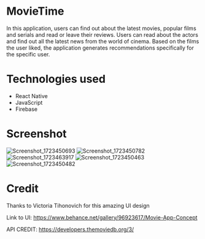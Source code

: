 # MovieTime
In this application, users can find out about the latest movies, popular films and serials and read or leave their reviews. Users can read about the actors and find out all the latest news from the world of cinema. Based on the films the user liked, the application generates recommendations specifically for the specific user.
# Technologies used
- React Native
- JavaScript
- Firebase
# Screenshot
![Screenshot_1723450693](https://github.com/user-attachments/assets/1ef9a6b3-bc14-4ec8-9edc-f7518646e4d6)
![Screenshot_1723450782](https://github.com/user-attachments/assets/6ec93dc5-2db6-4b99-933f-8a053ca67a14)
![Screenshot_1723463917](https://github.com/user-attachments/assets/62b970f9-d2dd-4c43-815b-f72aa15a1a6b)
![Screenshot_1723450463](https://github.com/user-attachments/assets/cce78e6f-033c-4c5a-8bab-007a52f5aaf0)
![Screenshot_1723450482](https://github.com/user-attachments/assets/2536dce0-88f8-44fd-be16-67b37e1b2337)
# Credit
Thanks to Victoria Tihonovich for this amazing UI design

Link to UI: https://www.behance.net/gallery/96923617/Movie-App-Concept

API CREDIT: https://developers.themoviedb.org/3/
